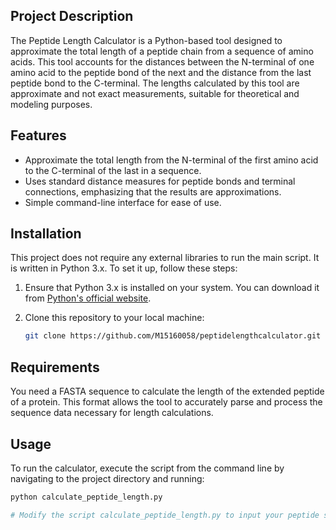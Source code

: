 ## Project Description
The Peptide Length Calculator is a Python-based tool designed to approximate the total length of a peptide chain from a sequence of amino acids. This tool accounts for the distances between the N-terminal of one amino acid to the peptide bond of the next and the distance from the last peptide bond to the C-terminal. The lengths calculated by this tool are approximate and not exact measurements, suitable for theoretical and modeling purposes.

## Features
- Approximate the total length from the N-terminal of the first amino acid to the C-terminal of the last in a sequence.
- Uses standard distance measures for peptide bonds and terminal connections, emphasizing that the results are approximations.
- Simple command-line interface for ease of use.

## Installation
This project does not require any external libraries to run the main script. It is written in Python 3.x. To set it up, follow these steps:

1. Ensure that Python 3.x is installed on your system. You can download it from [Python's official website](https://www.python.org/downloads/).

2. Clone this repository to your local machine:
   ```bash
   git clone https://github.com/M15160058/peptidelengthcalculator.git
## Requirements
You need a FASTA sequence to calculate the length of the extended peptide of a protein. This format allows the tool to accurately parse and process the sequence data necessary for length calculations.
## Usage
To run the calculator, execute the script from the command line by navigating to the project directory and running:
```bash
python calculate_peptide_length.py

# Modify the script calculate_peptide_length.py to input your peptide sequence, or import the function into another script to use programmatically.
